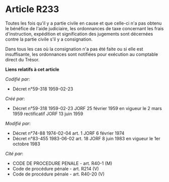 # Article R233

Toutes les fois qu'il y a partie civile en cause et que celle-ci n'a pas obtenu le bénéfice de l'aide judiciaire, les
ordonnances de taxe concernant les frais d'instruction, expédition et signification des jugements sont décernées contre la
partie civile s'il y a consignation.

Dans tous les cas où la consignation n'a pas été faite ou si elle est insuffisante, les ordonnances sont notifiées pour
exécution au comptable direct du Trésor.

**Liens relatifs à cet article**

_Codifié par_:

  - Décret n°59-318 1959-02-23

_Créé par_:

  - Décret n°59-318 1959-02-23 JORF 25 février 1959 en vigueur le 2 mars 1959 rectificatif JORF 13 juin 1959

_Modifié par_:

  - Décret n°74-88 1974-02-04 art. 1 JORF 6 février 1974
  - Décret n°83-455 1983-06-02 art. 18 JORF 8 juin 1983 en vigueur le 1er octobre 1983

_Cité par_:

  - CODE DE PROCEDURE PENALE - art. R40-1 (M)
  - Code de procédure pénale - art. R214 (V)
  - Code de procédure pénale - art. R40-20 (V)
